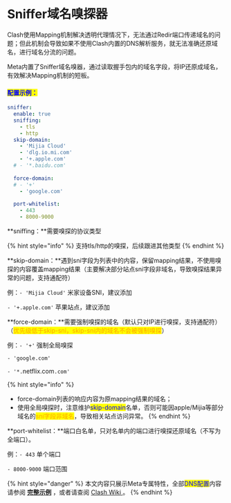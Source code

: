 # Sniffer域名嗅探器

Clash使用Mapping机制解决透明代理情况下，无法通过Redir端口传递域名的问题；但此机制会导致如果不使用Clash内置的DNS解析服务，就无法准确还原域名，进行域名分流的问题。

Meta内置了Sniffer域名嗅器，通过读取握手包内的域名字段，将IP还原成域名，有效解决Mapping机制的短板。

#### <mark style="color:blue;">配置示例：</mark>

```yaml
sniffer:
  enable: true
  sniffing:
    - tls
    - http
  skip-domain:
    - 'Mijia Cloud'
    - 'dlg.io.mi.com'
    - '+.apple.com'
  # - '*.baidu.com'
    
  force-domain:
  # - '+'
    - 'google.com'
    
  port-whitelist:
    - 443
    - 8000-9000
```

**sniffing：**需要嗅探的协议类型

{% hint style="info" %}
支持tls/http的嗅探，后续跟进其他类型
{% endhint %}



**skip-domain：**遇到sni字段为列表中的内容，保留mapping结果，不使用嗅探的内容覆盖mapping结果（主要解决部分站点sni字段非域名，导致嗅探结果异常的问题，支持通配符）

例：`- 'Mijia Cloud'`      米家设备SNI，建议添加

&#x20;      `- '+.apple.com'`      苹果站点，建议添加



**force-domain：**需要强制嗅探的域名（默认只对IP进行嗅探，支持通配符）\
（<mark style="color:orange;">优先级低于skip-sni，skip-sni内的域名不会被强制嗅探</mark>）

例：`- '+'`                           强制全局嗅探

&#x20;      `- 'google.com'`  &#x20;

&#x20;     `- '*.`netflix.com`.com'`  &#x20;

{% hint style="info" %}
* force-domain列表的响应内容为原mapping结果的域名；
* 使用全局嗅探时，注意维护<mark style="color:blue;">skip-domain</mark>名单，否则可能因apple/Mijia等部分域名的<mark style="color:orange;">sni字段非域名</mark>，导致相关站点访问异常。
{% endhint %}



**port-whitelist：**端口白名单，只对名单内的端口进行嗅探还原域名（不写为全端口）。

例：`- 443`                       单个端口

&#x20;      `- 8000-9000`          端口范围



{% hint style="danger" %}
本文内容只展示Meta专属特性，全部<mark style="color:blue;">DNS配置</mark>内容请参阅 [**完整示例**](broken-reference) ，或者请查阅 [Clash Wiki ](https://lancellc.gitbook.io/clash/clash-config-file/dns)。
{% endhint %}
